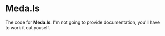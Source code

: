 Meda.ls
=======
The code for **Meda.ls**. I'm not going to provide documentation, you'll have to work it out youself.
